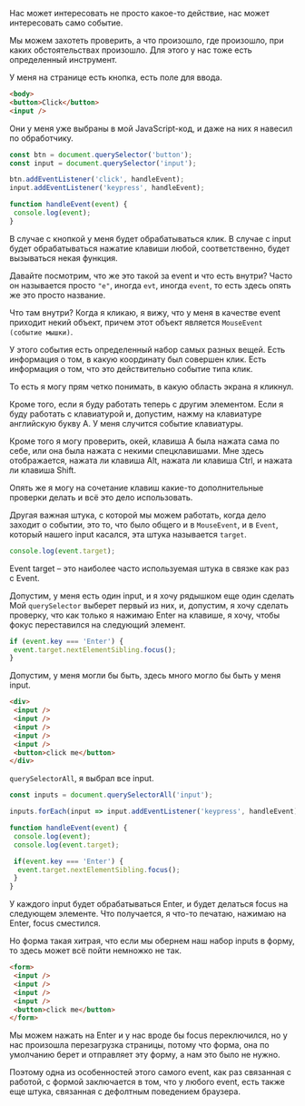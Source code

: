 Нас может интересовать не просто какое-то действие, нас может интересовать само событие.

Мы можем захотеть проверить, а что произошло, где произошло, при каких обстоятельствах произошло. Для этого у нас тоже есть
определенный инструмент.

У меня на странице есть кнопка, есть поле для ввода.
```html
<body>
<button>Click</button>
<input />
```

Они у меня уже выбраны в мой JavaScript-код, и даже на них я навесил по обработчику.
```js
const btn = document.querySelector('button');
const input = document.querySelector('input');

btn.addEventListener('click', handleEvent);
input.addEventListener('keypress', handleEvent);

function handleEvent(event) {
 console.log(event);
}
```
В случае с кнопкой у меня будет обрабатываться клик. В случае с input будет обрабатываться
нажатие клавиши любой, соответственно, будет вызываться некая функция.

Давайте посмотрим, что же это такой за event и что есть внутри? Часто он называется просто `"e"`,
иногда `evt`, иногда `event`, то есть здесь опять же
это просто название. 

Что там внутри? Когда я кликаю, я вижу, что у меня в качестве event приходит некий объект, причем этот объект является `MouseEvent (событие мышки)`.

У этого события есть определенный набор самых разных вещей. Есть информация о том, в какую
координату был совершен клик. Есть информация о том, что это действительно событие типа клик. 

То есть я могу прям четко понимать, в какую область экрана я кликнул.

Кроме того, если я буду работать теперь с другим элементом. Если я буду работать с клавиатурой и, допустим, нажму на клавиатуре английскую букву A. У меня случится событие клавиатуры.

Кроме того я могу проверить, окей, клавиша A была нажата сама по себе, или она была нажата
с некими спецклавишами. Мне здесь отображается,
нажата ли клавиша Alt, нажата ли клавиша Ctrl,
и нажата ли клавиша Shift.

Опять же я могу на сочетание клавиш какие-то дополнительные проверки делать и всё это дело использовать.

Другая важная штука, с которой мы можем работать, когда дело заходит о событии, это то, что было общего и в `MouseEvent`, и в `Event`, который нашего input касался, эта штука называется `target`.
```js
console.log(event.target);
```

Event target – это наиболее часто используемая штука в связке как раз с Event.

Допустим, у меня есть один input, и я хочу рядышком еще один сделать Мой `querySelector` выберет первый из них, и, допустим, я хочу сделать проверку, что как только я нажимаю
Enter на клавише, я хочу, чтобы фокус переставился
на следующий элемент. 
```js
if (event.key === 'Enter') {
 event.target.nextElementSibling.focus();
}
```

Допустим, у меня могли бы быть, здесь много могло бы быть у меня input.
```html
<div>
 <input />
 <input />
 <input />
 <input />
 <input />
 <button>click me</button>
</div>
```
`querySelectorAll`, я выбрал все input.
```js
const inputs = document.querySelectorAll('input');

inputs.forEach(input => input.addEventListener('keypress', handleEvent));

function handleEvent(event) {
 console.log(event);
 console.log(event.target);

 if(event.key === 'Enter') {
  event.target.nextElementSibling.focus();
 }
}
```
У каждого input будет обрабатываться Enter, и будет делаться focus на следующем элементе. Что получается, я что-то печатаю, нажимаю на Enter, focus сместился. 

Но форма такая хитрая, что если мы обернем наш набор inputs в форму, то здесь может всё пойти
немножко не так. 
```html
<form>
 <input />
 <input />
 <input />
 <input />
 <button>click me</button>
</form>
```
Мы можем нажать на Enter и у нас вроде бы focus переключился, но у нас произошла перезагрузка страницы, потому что форма, она по умолчанию берет и отправляет эту форму, а нам это было не нужно.

Поэтому одна из особенностей этого самого event, как раз связанная с работой, с формой заключается в том, что у любого event, есть также еще штука, связанная с дефолтным поведением браузера. 